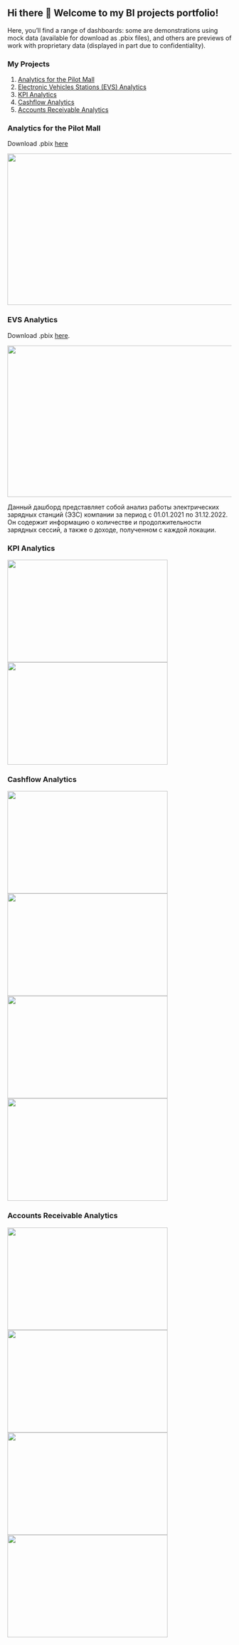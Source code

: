 ## Hi there 👋 Welcome to my BI projects portfolio!

Here, you’ll find a range of dashboards: some are demonstrations using mock data (available for download as .pbix files), and others are previews of work with proprietary data (displayed in part due to confidentiality).

### My Projects
1. [Analytics for the Pilot Mall](#analytics-for-the-pilot-mall)
2. [Electronic Vehicles Stations (EVS) Analytics](#evs-analytics)
3. [KPI Analytics](#kpi-analytics)
4. [Cashflow Analytics](#cashflow-analytics)
5. [Accounts Receivable Analytics](#accounts-receivable-analytics)

### Analytics for the Pilot Mall
Download .pbix [here](https://github.com/chvladimirova/portfolio/blob/main/dashboards/Mall_dashboard.pbix)

<img src="https://github.com/chulpanvl00/chulpanvl00/assets/69518110/1c7384b5-8178-46eb-83ae-48b9101a1be3" width="600" height="340" >

### EVS Analytics
Download .pbix [here](https://github.com/chulpanvl00/portfolio/blob/main/dashboards/EVS_dashboard.pbix).

<img src="https://github.com/chulpanvl00/PowerBI-dashboards/assets/69518110/65f24140-77e6-4253-bea7-b67ae31fe056" width="600" height="340" >

Данный дашборд представляет собой анализ работы электрических зарядных станций (ЭЗС) компании за период с 01.01.2021 по 31.12.2022. Он содержит информацию о количестве и продолжительности зарядных сессий, а также о доходе, полученном с каждой локации.

### KPI Analytics
<img src="https://github.com/chvladimirova/chvladimirova/assets/69518110/7cdd5ed4-a59d-47b8-8969-09bf73443183" width="360" height="230" > <img src="https://github.com/chvladimirova/chvladimirova/assets/69518110/39277ddf-c793-4e6a-b28a-8a1d6025cf8a" width="360" height="230" > 

### Cashflow Analytics
<img src="https://github.com/chulpanvl00/chulpanvl00/assets/69518110/21a2d69e-c325-4b35-8a62-8f270b60e2f1" width="360" height="230" > <img src="https://github.com/chulpanvl00/chulpanvl00/assets/69518110/c060e665-5e6f-4183-af77-002f9667945d" width="360" height="230" > 
<img src="https://github.com/chulpanvl00/chulpanvl00/assets/69518110/f52336a6-fbc5-4a56-9d87-75c3d6b96826" width="360" height="230" > <img src="https://github.com/chulpanvl00/chulpanvl00/assets/69518110/cc2385a0-1405-42fa-a2b1-5b0f3686018d" width="360" height="230" > 

### Accounts Receivable Analytics
<img src="https://github.com/chulpanvl00/chulpanvl00/assets/69518110/d4d0b921-effd-4ad4-82f5-0c1ece22df6c" width="360" height="230" > <img src="https://github.com/chulpanvl00/chulpanvl00/assets/69518110/7ba09967-503e-4599-abc8-4f0d82ec6055" width="360" height="230" >
<img src="https://github.com/chulpanvl00/chulpanvl00/assets/69518110/31d2dd73-7b1b-4d95-acff-4aa39414d21c" width="360" height="230" > <img src="https://github.com/chulpanvl00/chulpanvl00/assets/69518110/aad8359e-70ba-4e1f-8c16-d31b10f548de" width="360" height="230" >

<!--
**chulpanvl00/chulpanvl00** is a ✨ _special_ ✨ repository because its `README.md` (this file) appears on your GitHub profile.

Here are some ideas to get you started:

- 🔭 I’m currently working on ...
- 🌱 I’m currently learning ...
- 👯 I’m looking to collaborate on ...
- 🤔 I’m looking for help with ...
- 💬 Ask me about ...
- 📫 How to reach me: ...
- 😄 Pronouns: ...
- ⚡ Fun fact: ...
-->
